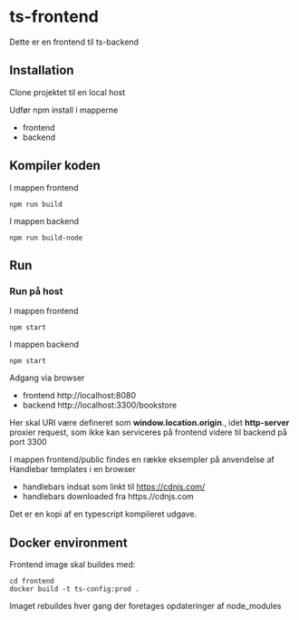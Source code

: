 # ts-frontend

Dette er en frontend til ts-backend

## Installation

Clone projektet til en local host

Udfør npm install i mapperne

- frontend
- backend

## Kompiler koden

I mappen frontend

```
npm run build 
``` 

I mappen backend

```
npm run build-node
```

## Run

### Run på host

I mappen frontend

```
npm start
```

I mappen backend

```
npm start
```

Adgang via browser

- frontend http://localhost:8080
- backend http://localhost:3300/bookstore

Her skal URI være defineret som **window.location.origin**., idet **http-server** proxier request, som ikke kan serviceres på frontend videre til backend på port 3300

I mappen frontend/public findes en række eksempler på anvendelse af Handlebar templates i en browser

- handlebars indsat som linkt til https://cdnjs.com/
- handlebars downloaded fra https.//cdnjs.com

Det er en kopi af en typescript kompileret udgave. 


## Docker environment
Frontend image skal buildes med:

```
cd frontend
docker build -t ts-config:prod .    
``` 

Imaget rebuildes hver gang der foretages opdateringer af node_modules 

 